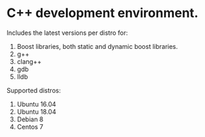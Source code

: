 # C++ development environment.
Includes the latest versions per distro for:
1. Boost libraries, both static and dynamic boost libraries.
1. g++
1. clang++
1. gdb
1. lldb

Supported distros:
1. Ubuntu 16.04
1. Ubuntu 18.04
1. Debian 8
1. Centos 7
